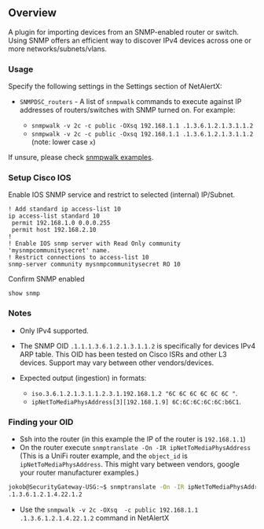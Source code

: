 ## Overview

A plugin for importing devices from an SNMP-enabled router or switch. Using SNMP offers an efficient way to discover IPv4 devices across one or more networks/subnets/vlans.

### Usage

Specify the following settings in the Settings section of NetAlertX:

- `SNMPDSC_routers` - A list of `snmpwalk` commands to execute against IP addresses of routers/switches with SNMP turned on. For example: 

  - `snmpwalk -v 2c -c public -OXsq 192.168.1.1 .1.3.6.1.2.1.3.1.1.2`
  - `snmpwalk -v 2c -c public -Oxsq 192.168.1.1 .1.3.6.1.2.1.3.1.1.2` (note: lower case `x`)


If unsure, please check [snmpwalk examples](https://www.comparitech.com/net-admin/snmpwalk-examples-windows-linux/).

### Setup Cisco IOS

Enable IOS SNMP service and restrict to selected (internal) IP/Subnet.

````
! Add standard ip access-list 10
ip access-list standard 10
 permit 192.168.1.0 0.0.0.255
 permit host 192.168.2.10
!
! Enable IOS snmp server with Read Only community 'mysnmpcommunitysecret' name.
! Restrict connections to access-list 10
snmp-server community mysnmpcommunitysecret RO 10
````

Confirm SNMP enabled
````
show snmp
````

### Notes

- Only IPv4 supported.
- The SNMP OID `.1.1.1.3.6.1.2.1.3.1.1.2` is specifically for devices IPv4 ARP table. This OID has been tested on Cisco ISRs and other L3 devices. Support may vary between other vendors/devices.
- Expected output (ingestion) in formats:

  - `iso.3.6.1.2.1.3.1.1.2.3.1.192.168.1.2 "6C 6C 6C 6C 6C 6C "`.
  - `ipNetToMediaPhysAddress[3][192.168.1.9] 6C:6C:6C:6C:6C:b6C1`.


### Finding your OID

- Ssh into the router (in this example the IP of the router is `192.168.1.1`)
- On the router execute `snmptranslate -On -IR ipNetToMediaPhysAddress` (This is a UniFi router example, and the `object_id` is `ipNetToMediaPhysAddress`. This might vary between vendors, google your router manufacturer examples.)

```bash
jokob@SecurityGateway-USG:~$ snmptranslate -On -IR ipNetToMediaPhysAddress
.1.3.6.1.2.1.4.22.1.2
```

- Use the `snmpwalk -v 2c -OXsq  -c public 192.168.1.1 .1.3.6.1.2.1.4.22.1.2` command in NetAlertX



